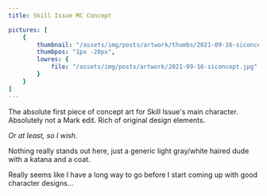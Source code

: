 ```yaml
---
title: Skill Issue MC Concept

pictures: [
	{
		thumbnail: "/assets/img/posts/artwork/thumbs/2021-09-16-siconcept.jpg",
		thumbpos: "1px -20px",
		lowres: {
			file: "/assets/img/posts/artwork/2021-09-16-siconcept.jpg"
		}
	}
]
---
```

The absolute first piece of concept art for Skill Issue's main character. Absolutely not a Mark edit. Rich of original design elements.

*Or at least, so I wish.*

Nothing really stands out here, just a generic light gray/white haired dude with a katana and a coat.

Really seems like I have a long way to go before I start coming up with good character designs...
